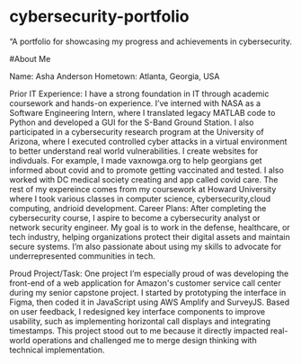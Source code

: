 # cybersecurity-portfolio
“A portfolio for showcasing my progress and achievements in cybersecurity.

#About Me



Name: Asha Anderson
Hometown: Atlanta, Georgia, USA

Prior IT Experience:
I have a strong foundation in IT through academic coursework and hands-on experience. I’ve interned with NASA as a Software Engineering Intern, where I translated legacy MATLAB code to Python and developed a GUI for the S-Band Ground Station. I also participated in a cybersecurity research program at the University of Arizona, where I executed controlled cyber attacks in a virtual environment to better understand real world vulnerabilities. I create websites for indivduals. For example, I made vaxnowga.org to help georgians get informed about covid and to promote getting vaccinated and tested. I also worked with DC medical society creating and app called covid care. The rest of my expereince comes from my coursework at Howard University where I took various classes in computer science, cybersecurity,cloud computing, andrioid development. 
Career Plans:
After completing the cybersecurity course, I aspire to become a cybersecurity analyst or network security engineer. My goal is to work in the defense, healthcare, or tech industry, helping organizations protect their digital assets and maintain secure systems. I’m also passionate about using my skills to advocate for underrepresented communities in tech.

Proud Project/Task:
One project I’m especially proud of was developing the front-end of a web application for Amazon's customer service call center during my senior capstone project. I started by prototyping the interface in Figma, then coded it in JavaScript using AWS Amplify and SurveyJS. Based on user feedback, I redesigned key interface components to improve usability, such as implementing horizontal call displays and integrating timestamps. This project stood out to me because it directly impacted real-world operations and challenged me to merge design thinking with technical implementation.
